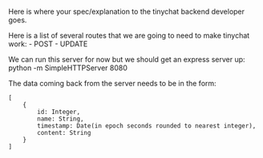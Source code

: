 Here is where your spec/explanation to the tinychat backend developer goes.

Here is a list of several routes that we are going to need to make tinychat work:
	- POST
	- UPDATE

We can run this server for now but we should get an express server up:
python -m SimpleHTTPServer 8080

The data coming back from the server needs to be in the form:

	[
		{
			id: Integer,
			name: String,
			timestamp: Date(in epoch seconds rounded to nearest integer),
			content: String
		}
	]
